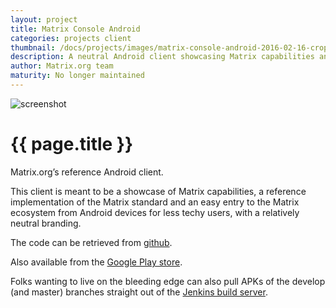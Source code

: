 ```yaml
---
layout: project
title: Matrix Console Android
categories: projects client
thumbnail: /docs/projects/images/matrix-console-android-2016-02-16-cropped.png
description: A neutral Android client showcasing Matrix capabilities and implementation.
author: Matrix.org team
maturity: No longer maintained
---
```


![screenshot](/docs/projects/images/matrix-console-android-2016-02-16-large.png "{{ page.title }}")

# {{ page.title }}
Matrix.org’s reference Android client.

This client is meant to be a showcase of Matrix capabilities, a reference implementation of the Matrix standard and an easy entry to the Matrix ecosystem from Android devices for less techy users,  with a relatively neutral branding.

The code can be retrieved from [github](https://github.com/matrix-org/matrix-android-console).

Also available from the [Google Play store](https://play.google.com/store/apps/details?id=org.matrix.androidsdk.alpha).

Folks wanting to live on the bleeding edge can also pull APKs of the develop (and master) branches straight out of the [Jenkins build server](http://matrix.org/jenkins/job/AndroidConsoleDevelop/).
